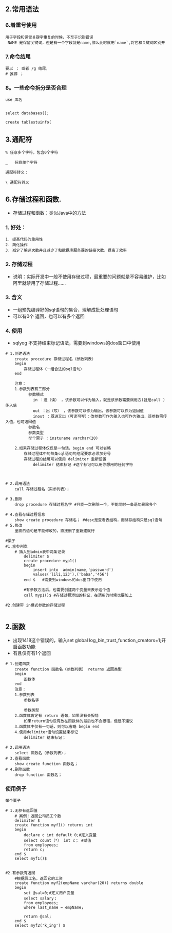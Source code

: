 

## 2.常用语法


### 6.着重号使用

```
用于字段和保留关键字重复的时候，不至于识别错误
 NAME 是保留关键词，但是有一个字段就是name,那么此时就用`name`,将它和关键词区别开 
```

### 7.命令结尾

```mysql
要以 ； 或者 /g 结尾，
# 推荐 ；
```

### 8。一些命令拆分是否合理

```mysql
use 库名


select databases();

create tablestuinfo(
```



## 3.通配符

```mysql
% 任意多个字符，包含0个字符

_   任意单个字符

通配符转义：

\ 通配符转义
```

## 6.存储过程和函数.

* 存储过程和函数：类似Java中的方法

### 1. 好处：
    1. 提高代码的重用性
    2. 简化操作
    3. 减少了编译次数并且减少了和数据库服务器的链接次数，提高了效率

### 2. 存储过程

* 说明：实际开发中一般不使用存储过程，最重要的问题就是不容易维护，比如阿里就禁用了存储过程......

### 3. 含义

* 一组预先编译好的sql语句的集合，理解成批处理语句
* 可以有0个 返回，也可以有多个返回

### 4. 使用

*   sqlyog 不支持结束标记语法，需要到windows的dos窗口中使用

```mysql
# 1.创建语法
    create procedure 存储过程名（参数列表）
    begin 
        存储过程体（一组合法的sql语句）
    end

    注意：
    1.参数列表有三部分
          参数模式
            in ：进（读） ，该参数可以作为输入，就是该参数需要调用方(就是call ) 传入值
            out ：出（写） ，该参数可以作为输出，该参数可以作为返回值
            inout ：既进又出（可读可写）：改参数可作为输入也可作为输出，该参数需传入值，也可返回值
          参数名
          参数类型
          举个栗子 ：instuname varchar(20)
  
    2.如果存储过程体仅仅是一句话，begin end 可以省略
        存储过程体中的每条sql语句的结尾要求必须加分号
        存储过程的结尾可以使用 delimiter 重新设置
            delimiter 结束标记 #这个标记可以用你想用的任何字符

        
			
# 2.调用语法
    call 存储过程名（实参列表）；

# 3.删除
	drop procedure 存储过程名字 #只能一次删除一个，不能同时一条语句删除多个
	
# 4.查看存储过程信息
	show create procedure 存储名； #desc是查看表结构，而储存结构只是sql语句
# 5.修改
    里面的语句是不能修改的，直接删了重新建就行

#栗子
#1.空参列表
    # 插入到admin表中两条记录
        delimiter $
        create procedure myp1()
        begin
            insert into  admin(name,'password')
            values('lili,123'),('baba','456')
        end $   #需要到windows的dos窗口中使用

        #有参数方法后，也需要创建两个变量来表示这个值
        call myp1()$ #存储过程添加的标记，在调用的时候也要加上 

#2.创建带 in模式参数的存储过程
 
```



## 2.函数

* 出现1418这个错误的，输入set global log_bin_trust_function_creators=1;开启函数功能
* 有且仅有有1个返回

```mysql
# 1.创建函数
    create function 函数名（参数列表） returns 返回类型
    begin
        函数体
    end
    注意：
    1.参数列表
        参数名字

        参数类型
    2.函数体肯定有 return 语句，如果没有会报错
        如果return语句没有放在函数体的最后也不会报错，但是不建议
    3.函数体中仅有一句话，则可以省略 begin end
    4.使用delimiter语句设置结束标记
        delimiter 结束标记；
	
# 2.调用语法
    select 函数名（参数列表）；
# 3.查看函数
    show create function 函数名；
# 4.删除函数
    drop function 函数名；
```

### 使用例子

```mysql
举个栗子

# 1.无参有返回值
	# 案例：返回公司员工个数
    delimiter $
    create function myf1() returns int
    begin
        declare c int default 0;#定义变量
        select count（*） int c； #赋值
        from employees;
        return c;
    end $
    select myf1()$ 


#2.有参数有返回
    #根据员工名，返回它的工资
    create function myf2(empName varchar(20)) returns double
    begin
        set @sal=0;#定义用户变量
        select salary；
        from employees;
        where last_name = empName;

        return @sal;
    end $
    select myf2('k_ing') $
```


